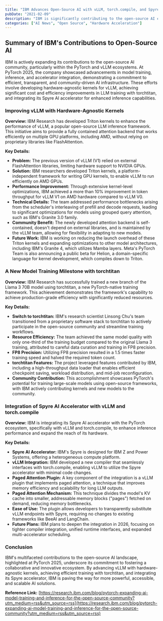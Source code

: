 ```yaml
---
title: "IBM Advances Open-Source AI with vLLM, torch.compile, and Spyre Accelerator Integration"
pubDate: "2021-02-09"
description: "IBM is significantly contributing to the open-source AI ecosystem by enhancing vLLM with hardware-agnostic kernels, achieving efficient LLM training with torchtitan, and integrating its Spyre AI accelerator for improved inference."
categories: ["AI News", "Open Source", "Hardware Acceleration"]
---
```


## Summary of IBM's Contributions to Open-Source AI

IBM is actively expanding its contributions to the open-source AI community, particularly within the PyTorch and vLLM ecosystems. At PyTorch 2025, the company showcased advancements in model training, inference, and accelerator integration, demonstrating a commitment to efficient, transparent, and community-driven AI infrastructure. These efforts involve developing hardware-agnostic kernels for vLLM, achieving significant cost and efficiency improvements in LLM training with torchtitan, and integrating its Spyre AI accelerator for enhanced inference capabilities.

### Improving vLLM with Hardware-Agnostic Kernels

**Overview:** IBM Research has developed Triton kernels to enhance the performance of vLLM, a popular open-source LLM inference framework. This initiative aims to provide a fully contained attention backend that works efficiently on multiple GPU platforms, including AMD, without relying on proprietary libraries like FlashAttention.

**Key Details:**
*   **Problem:** The previous version of vLLM (V1) relied on external FlashAttention libraries, limiting hardware support to NVIDIA GPUs.
*   **Solution:** IBM researchers developed Triton kernels, a platform-independent framework for writing GPU kernels, to enable vLLM to run efficiently on AMD GPUs.
*   **Performance Improvement:** Through extensive kernel-level optimizations, IBM achieved a more than 10% improvement in token throughput for vLLM V1 on AMD hardware compared to vLLM V0.
*   **Technical Details:** The team addressed performance bottlenecks arising from the scheduler's interleaving of prefill and decode requests, leading to significant optimizations for models using grouped query attention, such as IBM's Granite 3.0 family.
*   **Community Benefit:** The newly developed attention backend is self-contained, doesn't depend on external libraries, and is maintained by the vLLM team, allowing for flexibility in adapting to new models.
*   **Future Work:** IBM is working on reducing the launch overhead of these Triton kernels and expanding optimizations to other model architectures, including IBM's Granite 4, which utilizes Mamba layers. Meta's PyTorch Team is also announcing a public beta for Helion, a domain-specific language for kernel development, which compiles down to Triton.

### A New Model Training Milestone with torchtitan

**Overview:** IBM Research has successfully trained a new branch of the Llama 3 70B model using torchtitan, a new PyTorch-native training framework. This achievement demonstrates the framework's capability to achieve production-grade efficiency with significantly reduced resources.

**Key Details:**
*   **Switch to torchtitan:** IBM's research scientist Linsong Chu's team transitioned from a proprietary software stack to torchtitan to actively participate in the open-source community and streamline training workflows.
*   **Resource Efficiency:** The team achieved the same model quality with only one-third of the training budget compared to the original Llama 3 training, attributed to careful data curation and training in FP8 precision.
*   **FP8 Precision:** Utilizing FP8 precision resulted in a 1.5 times faster training speed and halved the required token count.
*   **torchtitan Features:** The project leveraged features contributed by IBM, including a high-throughput data loader that enables efficient checkpoint saving, workload distribution, and mid-job reconfiguration.
*   **Community Contribution:** This accomplishment showcases PyTorch's potential for training large-scale models using open-source frameworks, with IBM actively contributing kernels and new models to the community.

### Integration of Spyre AI Accelerator with vLLM and torch.compile

**Overview:** IBM is integrating its Spyre AI accelerator with the PyTorch ecosystem, specifically with vLLM and torch.compile, to enhance inference performance and expand the reach of its hardware.

**Key Details:**
*   **Spyre AI Accelerator:** IBM's Spyre is designed for IBM Z and Power Systems, offering a heterogeneous compute platform.
*   **vLLM Integration:** IBM developed a new compiler that seamlessly interfaces with torch.compile, enabling vLLM to utilize the Spyre accelerator with minimal code changes.
*   **Paged Attention Plugin:** A key component of the integration is a vLLM plugin that implements paged attention, a technique that improves memory efficiency and scalability for long LLM outputs.
*   **Paged Attention Mechanism:** This technique divides the model's KV cache into smaller, addressable memory blocks ("pages") fetched on demand, reducing memory bottlenecks.
*   **Ease of Use:** The plugin allows developers to transparently substitute vLLM endpoints with Spyre, requiring no changes to existing frameworks like BeeAI and LangChain.
*   **Future Plans:** IBM plans to deepen the integration in 2026, focusing on tighter compiler integration, unified runtime interfaces, and expanded multi-accelerator scheduling.

### Conclusion

IBM's multifaceted contributions to the open-source AI landscape, highlighted at PyTorch 2025, underscore its commitment to fostering a collaborative and innovative ecosystem. By advancing vLLM with hardware-agnostic kernels, achieving efficient training with torchtitan, and integrating its Spyre accelerator, IBM is paving the way for more powerful, accessible, and scalable AI solutions.

**Reference Link:** [https://research.ibm.com/blog/pytorch-expanding-ai-model-training-and-inference-for-the-open-source-community?utm_medium=rss&utm_source=rss](https://research.ibm.com/blog/pytorch-expanding-ai-model-training-and-inference-for-the-open-source-community?utm_medium=rss&utm_source=rss)